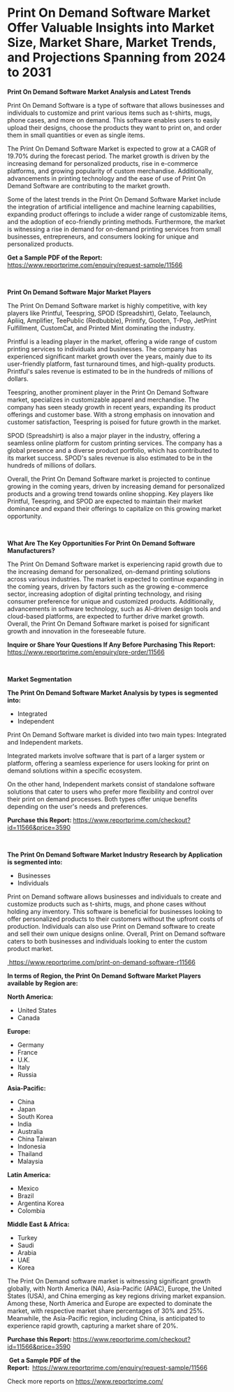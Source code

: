 <p><h1>Print On Demand Software Market Offer Valuable Insights into Market Size, Market Share, Market Trends, and Projections Spanning from 2024 to 2031</h1></p><p><strong>Print On Demand Software Market Analysis and Latest Trends</strong></p>
<p><p>Print On Demand Software is a type of software that allows businesses and individuals to customize and print various items such as t-shirts, mugs, phone cases, and more on demand. This software enables users to easily upload their designs, choose the products they want to print on, and order them in small quantities or even as single items.</p><p>The Print On Demand Software Market is expected to grow at a CAGR of 19.70% during the forecast period. The market growth is driven by the increasing demand for personalized products, rise in e-commerce platforms, and growing popularity of custom merchandise. Additionally, advancements in printing technology and the ease of use of Print On Demand Software are contributing to the market growth.</p><p>Some of the latest trends in the Print On Demand Software Market include the integration of artificial intelligence and machine learning capabilities, expanding product offerings to include a wider range of customizable items, and the adoption of eco-friendly printing methods. Furthermore, the market is witnessing a rise in demand for on-demand printing services from small businesses, entrepreneurs, and consumers looking for unique and personalized products.</p></p>
<p><strong>Get a Sample PDF of the Report:&nbsp;</strong> <a href="https://www.reportprime.com/enquiry/request-sample/11566">https://www.reportprime.com/enquiry/request-sample/11566</a></p>
<p>&nbsp;</p>
<p><strong>Print On Demand Software Major Market Players</strong></p>
<p><p>The Print On Demand Software market is highly competitive, with key players like Printful, Teespring, SPOD (Spreadshirt), Gelato, Teelaunch, Apliiq, Amplifier, TeePublic (Redbubble), Printify, Gooten, T-Pop, JetPrint Fulfillment, CustomCat, and Printed Mint dominating the industry. </p><p>Printful is a leading player in the market, offering a wide range of custom printing services to individuals and businesses. The company has experienced significant market growth over the years, mainly due to its user-friendly platform, fast turnaround times, and high-quality products. Printful's sales revenue is estimated to be in the hundreds of millions of dollars.</p><p>Teespring, another prominent player in the Print On Demand Software market, specializes in customizable apparel and merchandise. The company has seen steady growth in recent years, expanding its product offerings and customer base. With a strong emphasis on innovation and customer satisfaction, Teespring is poised for future growth in the market.</p><p>SPOD (Spreadshirt) is also a major player in the industry, offering a seamless online platform for custom printing services. The company has a global presence and a diverse product portfolio, which has contributed to its market success. SPOD's sales revenue is also estimated to be in the hundreds of millions of dollars.</p><p>Overall, the Print On Demand Software market is projected to continue growing in the coming years, driven by increasing demand for personalized products and a growing trend towards online shopping. Key players like Printful, Teespring, and SPOD are expected to maintain their market dominance and expand their offerings to capitalize on this growing market opportunity.</p></p>
<p>&nbsp;</p>
<p><strong>What Are The Key Opportunities For Print On Demand Software Manufacturers?</strong></p>
<p><p>The Print On Demand Software market is experiencing rapid growth due to the increasing demand for personalized, on-demand printing solutions across various industries. The market is expected to continue expanding in the coming years, driven by factors such as the growing e-commerce sector, increasing adoption of digital printing technology, and rising consumer preference for unique and customized products. Additionally, advancements in software technology, such as AI-driven design tools and cloud-based platforms, are expected to further drive market growth. Overall, the Print On Demand Software market is poised for significant growth and innovation in the foreseeable future.</p></p>
<p><strong>Inquire or Share Your Questions If Any Before Purchasing This Report:</strong> <a href="https://www.reportprime.com/enquiry/pre-order/11566">https://www.reportprime.com/enquiry/pre-order/11566</a></p>
<p>&nbsp;</p>
<p><strong>Market Segmentation</strong></p>
<p><strong>The Print On Demand Software Market Analysis by types is segmented into:</strong></p>
<p><ul><li>Integrated</li><li>Independent</li></ul></p>
<p><p>Print On Demand Software market is divided into two main types: Integrated and Independent markets. </p><p>Integrated markets involve software that is part of a larger system or platform, offering a seamless experience for users looking for print on demand solutions within a specific ecosystem. </p><p>On the other hand, Independent markets consist of standalone software solutions that cater to users who prefer more flexibility and control over their print on demand processes. Both types offer unique benefits depending on the user's needs and preferences.</p></p>
<p><strong>Purchase this Report:&nbsp;</strong><a href="https://www.reportprime.com/checkout?id=11566&price=3590">https://www.reportprime.com/checkout?id=11566&price=3590</a></p>
<p>&nbsp;</p>
<p><strong>The Print On Demand Software Market Industry Research by Application is segmented into:</strong></p>
<p><ul><li>Businesses</li><li>Individuals</li></ul></p>
<p><p>Print on Demand software allows businesses and individuals to create and customize products such as t-shirts, mugs, and phone cases without holding any inventory. This software is beneficial for businesses looking to offer personalized products to their customers without the upfront costs of production. Individuals can also use Print on Demand software to create and sell their own unique designs online. Overall, Print on Demand software caters to both businesses and individuals looking to enter the custom product market.</p></p>
<p><a href="https://www.reportprime.com/print-on-demand-software-r11566">&nbsp;https://www.reportprime.com/print-on-demand-software-r11566</a></p>
<p><strong>In terms of Region, the Print On Demand Software Market Players available by Region are:</strong></p>
<p>
    <p> <strong> North America: </strong>
        <ul>
            <li>United States</li>
            <li>Canada</li>
        </ul>
        </p> 
    <p> <strong> Europe: </strong>
        <ul>
            <li>Germany</li>
            <li>France</li>
            <li>U.K.</li>
            <li>Italy</li>
            <li>Russia</li>
        </ul>
        </p> 
    <p> <strong> Asia-Pacific: </strong>
        <ul>
            <li>China</li>
            <li>Japan</li>
            <li>South Korea</li>
            <li>India</li>
            <li>Australia</li>
            <li>China Taiwan</li>
            <li>Indonesia</li>
            <li>Thailand</li>
            <li>Malaysia</li>
        </ul>
        </p> 
    <p> <strong> Latin America: </strong>
        <ul>
            <li>Mexico</li>
            <li>Brazil</li>
            <li>Argentina Korea</li>
            <li>Colombia</li>
        </ul>
        </p> 
    <p> <strong> Middle East & Africa: </strong>
        <ul>
            <li>Turkey</li>
            <li>Saudi</li>
            <li>Arabia</li>
            <li>UAE</li>
            <li>Korea</li>
        </ul>
    </p>
    </p>
<p><p>The Print On Demand software market is witnessing significant growth globally, with North America (NA), Asia-Pacific (APAC), Europe, the United States (USA), and China emerging as key regions driving market expansion. Among these, North America and Europe are expected to dominate the market, with respective market share percentages of 30% and 25%. Meanwhile, the Asia-Pacific region, including China, is anticipated to experience rapid growth, capturing a market share of 20%.</p></p>
<p><strong>Purchase this Report: </strong><a href="https://www.reportprime.com/checkout?id=11566&price=3590">https://www.reportprime.com/checkout?id=11566&price=3590</a></p>
<p>&nbsp;<strong>Get a Sample PDF of the Report:&nbsp;&nbsp;</strong><a href="https://www.reportprime.com/enquiry/request-sample/11566">https://www.reportprime.com/enquiry/request-sample/11566</a></p>
<p><strong></strong></p>
<p>Check more reports on <a href="https://www.reportprime.com/">https://www.reportprime.com/</a></p>